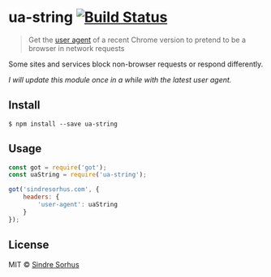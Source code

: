# ua-string [![Build Status](https://travis-ci.org/sindresorhus/ua-string.svg?branch=master)](https://travis-ci.org/sindresorhus/ua-string)

> Get the [user agent](https://en.wikipedia.org/wiki/User_agent) of a recent Chrome version to pretend to be a browser in network requests

Some sites and services block non-browser requests or respond differently.

*I will update this module once in a while with the latest user agent.*


## Install

```
$ npm install --save ua-string
```


## Usage

```js
const got = require('got');
const uaString = require('ua-string');

got('sindresorhus.com', {
	headers: {
		'user-agent': uaString
	}
});
```


## License

MIT © [Sindre Sorhus](https://sindresorhus.com)
